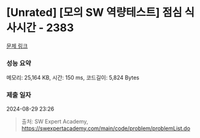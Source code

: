 # [Unrated] [모의 SW 역량테스트] 점심 식사시간 - 2383 

[문제 링크](https://swexpertacademy.com/main/code/problem/problemDetail.do?contestProbId=AV5-BEE6AK0DFAVl) 

### 성능 요약

메모리: 25,164 KB, 시간: 150 ms, 코드길이: 5,824 Bytes

### 제출 일자

2024-08-29 23:26



> 출처: SW Expert Academy, https://swexpertacademy.com/main/code/problem/problemList.do